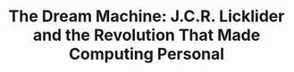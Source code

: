 ---
title: "The Dream Machine: J.C.R. Licklider and the Revolution That Made Computing Personal"
showDate: false
draft: false
tags: ["classic","poem"]
link: "https://www.amazon.com/dp/0670899763"
read: ""
---